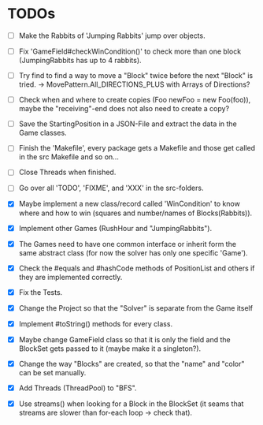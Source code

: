 # TODOs
 - [ ] Make the Rabbits of 'Jumping Rabbits' jump over objects.
 - [ ] Fix 'GameField#checkWinCondition()' to check more than one block (JumpingRabbits has up to 4 rabbits).
 - [ ] Try find to find a way to move a "Block" twice before the next "Block" is tried. -> MovePattern.All_DIRECTIONS_PLUS with Arrays of Directions?

 - [ ] Check when and where to create copies (Foo newFoo = new Foo(foo)), maybe the "receiving"-end does not also need to create a copy?
 - [ ] Save the StartingPosition in a JSON-File and extract the data in the Game classes.
 - [ ] Finish the 'Makefile', every package gets a Makefile and those get called in the src Makefile and so on...
 - [ ] Close Threads when finished.
 - [ ] Go over all 'TODO', 'FIXME', and 'XXX' in the src-folders.

 - [X] Maybe implement a new class/record called 'WinCondition' to know where and how to win (squares and number/names of Blocks(Rabbits)).
 - [X] Implement other Games (RushHour and "JumpingRabbits").
 - [X] The Games need to have one common interface or inherit form the same abstract class (for now the solver has only one specific 'Game').
 - [X] Check the #equals and #hashCode methods of PositionList and others if they are implemented correctly.
 - [X] Fix the Tests.
 - [X] Change the Project so that the "Solver" is separate from the Game itself
 - [X] Implement #toString() methods for every class.
 - [X] Maybe change GameField class so that it is only the field and the BlockSet gets passed to it (maybe make it a singleton?).
 - [X] Change the way "Blocks" are created, so that the "name" and "color" can be set manually.
 - [X] Add Threads (ThreadPool) to "BFS".
 - [X] Use streams() when looking for a Block in the BlockSet (it seams that streams are slower than for-each loop -> check that).
